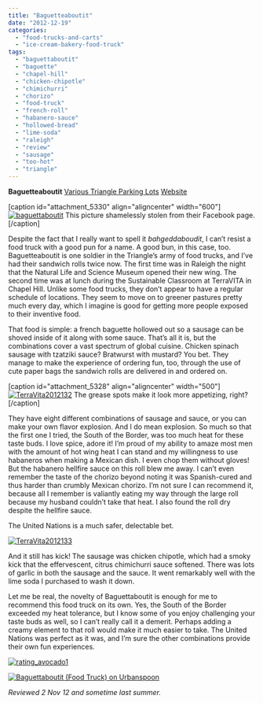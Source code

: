 ```yaml
---
title: "Baguetteaboutit"
date: "2012-12-19"
categories: 
  - "food-trucks-and-carts"
  - "ice-cream-bakery-food-truck"
tags: 
  - "baguettaboutit"
  - "baguette"
  - "chapel-hill"
  - "chicken-chipotle"
  - "chimichurri"
  - "chorizo"
  - "food-truck"
  - "french-roll"
  - "habanero-sauce"
  - "hollowed-bread"
  - "lime-soda"
  - "raleigh"
  - "review"
  - "sausage"
  - "too-hot"
  - "triangle"
---
```


**Baguetteaboutit** [Various Triangle Parking Lots](http://baguettaboutit.com/schedule/) [Website](http://baguettaboutit.com/)

\[caption id="attachment\_5330" align="aligncenter" width="600"\][![](http://s3.amazonaws.com/thegourmez-wpmedia/2012/12/baguettaboutit.jpg "baguettaboutit")](http://s3.amazonaws.com/thegourmez-wpmedia/2012/12/baguettaboutit.jpg) This picture shamelessly stolen from their Facebook page.\[/caption\]

Despite the fact that I really want to spell it _bahgeddaboudit_, I can’t resist a food truck with a good pun for a name. A good bun, in this case, too. Baguetteaboutit is one soldier in the Triangle’s army of food trucks, and I’ve had their sandwich rolls twice now. The first time was in Raleigh the night that the Natural Life and Science Museum opened their new wing. The second time was at lunch during the Sustainable Classroom at TerraVITA in Chapel Hill. Unlike some food trucks, they don’t appear to have a regular schedule of locations. They seem to move on to greener pastures pretty much every day, which I imagine is good for getting more people exposed to their inventive food.

That food is simple: a french baguette hollowed out so a sausage can be shoved inside of it along with some sauce. That’s all it is, but the combinations cover a vast spectrum of global cuisine. Chicken spinach sausage with tzatziki sauce? Bratwurst with mustard? You bet. They manage to make the experience of ordering fun, too, through the use of cute paper bags the sandwich rolls are delivered in and ordered on.

\[caption id="attachment\_5328" align="aligncenter" width="500"\][![](http://s3.amazonaws.com/thegourmez-wpmedia/2012/12/TerraVita2012132.jpg "TerraVita2012132")](http://s3.amazonaws.com/thegourmez-wpmedia/2012/12/TerraVita2012132.jpg) The grease spots make it look more appetizing, right?\[/caption\]

They have eight different combinations of sausage and sauce, or you can make your own flavor explosion. And I do mean explosion. So much so that the first one I tried, the South of the Border, was too much heat for these taste buds. I love spice, adore it! I’m proud of my ability to amaze most men with the amount of hot wing heat I can stand and my willingness to use habaneros when making a Mexican dish. I even chop them without gloves! But the habanero hellfire sauce on this roll blew me away. I can’t even remember the taste of the chorizo beyond noting it was Spanish-cured and thus harder than crumbly Mexican chorizo. I’m not sure I can recommend it, because all I remember is valiantly eating my way through the large roll because my husband couldn’t take that heat. I also found the roll dry despite the hellfire sauce.

The United Nations is a much safer, delectable bet.

[![](http://s3.amazonaws.com/thegourmez-wpmedia/2012/12/TerraVita2012133.jpg "TerraVita2012133")](http://s3.amazonaws.com/thegourmez-wpmedia/2012/12/TerraVita2012133.jpg)

And it still has kick! The sausage was chicken chipotle, which had a smoky kick that the effervescent, citrus chimichurri sauce softened. There was lots of garlic in both the sausage and the sauce. It went remarkably well with the lime soda I purchased to wash it down.

Let me be real, the novelty of Baguettaboutit is enough for me to recommend this food truck on its own. Yes, the South of the Border exceeded my heat tolerance, but I know some of you enjoy challenging your taste buds as well, so I can’t really call it a demerit. Perhaps adding a creamy element to that roll would make it much easier to take. The United Nations was perfect as it was, and I’m sure the other combinations provide their own fun experiences.

[![](http://s3.amazonaws.com/thegourmez-wpmedia/2009/02/rating_avocado1.gif "rating_avocado1")](http://s3.amazonaws.com/thegourmez-wpmedia/2009/02/rating_avocado1.gif)

[![Baguettaboutit (Food Truck) on Urbanspoon](http://www.urbanspoon.com/b/link/1685685/minilink.gif)](http://www.urbanspoon.com/r/25/1685685/restaurant/Baguettaboutit-Food-Truck-Chapel-Hill)

_Reviewed 2 Nov 12 and sometime last summer._
